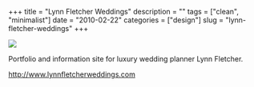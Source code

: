 +++
title = "Lynn Fletcher Weddings"
description = ""
tags = ["clean", "minimalist"]
date = "2010-02-22"
categories = ["design"]
slug = "lynn-fletcher-weddings"
+++


 

  <div id="screens-thumbs" class="clearfix">
    <div class="txt-center" id="design-submission"><a href="http://www.lynnfletcherweddings.com/"><img id='bluga-thumbnail-2317' class='bluga-thumbnail large' src='//media.konigi.com/bluga/
wt4b83134ce85f1_large.jpg'/></a></div>  
  </div>   
<p>Portfolio and information site for luxury wedding planner Lynn Fletcher.</p>

<p><a href="http://www.lynnfletcherweddings.com/">http://www.lynnfletcherweddings.com</a></p>




